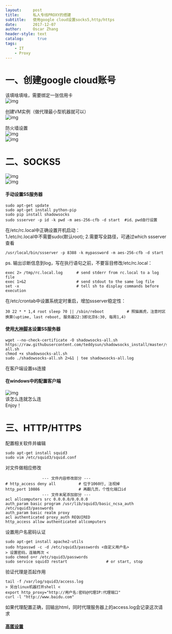 ```yaml
---
layout:     post
title:      私人专线PROXY的搭建
subtitle:   使用google cloud设置socks5,http/https
date:       2017-12-07
author:     Oscar Zhang
header-style: text
catalog:      true
tags:
    - IT
    - Proxy
---
```

# 一、创建google cloud账号 
该填啥填啥，需要绑定一张信用卡     
![img](/img/in-posts/post-proxy/af4e49f529b65c957316cf26277c93be.png)

创建VM实例（做代理最小型机器就可以）    
![img](/img/in-posts/post-proxy/62f3f5cfa805516e8b8765db7be2bb08.png)

防火墙设置      
![img](/img/in-posts/post-proxy/c82558bcfb0afd87c725feb5ed1b9b3f.png)      
![img](/img/in-posts/post-proxy/56cf67e4b1988f8f3fb3efda695cb2bc.png)

# 二、SOCKS5       
![img](/img/in-posts/post-proxy/1403aa78e50c4d13b910a48da8068227.png)     
![img](/img/in-posts/post-proxy/1030a9162fd97f5e61f5345858a83e40.png)

#### 手动设置SS服务器    

    sudo apt-get update  
    sudo apt-get install python-pip     
    sudo pip install shadowsocks     
    sudo ssserver -p id -k pwd -m aes-256-cfb -d start  #id、pwd自行设置     

在/etc/rc.local中正确设置开机启动：   
1./etc/rc.local中不需要sudo(默认root); 2.需要写全路径，可通过which ssserver查看

    /usr/local/bin/ssserver -p 8388 -k mypassword -m aes-256-cfb -d start  

ps. 输出诊断信息到log，写在执行语句之前，不要盲目修改/etc/rc.local：

    exec 2> /tmp/rc.local.log      # send stderr from rc.local to a log file
    exec 1>&2                      # send stdout to the same log file
    set -x                         # tell sh to display commands before execution

在/etc/crontab中设置系统定时重启，增加ssserver稳定性：

    30 22 * * 1,4 root sleep 70 || /sbin/reboot          # 照猫画虎，注意时区换算(uptime, last reboot, 服务器22:3即北京6:30, 每周1,4) 

#### 使用[大神脚本](https://teddysun.com/486.html)设置SS服务器

    wget --no-check-certificate -O shadowsocks-all.sh https://raw.githubusercontent.com/teddysun/shadowsocks_install/master/shadowsocks-all.sh
    chmod +x shadowsocks-all.sh
    sudo ./shadowsocks-all.sh 2>&1 | tee shadowsocks-all.log

在客户端设置ss连接

#### 在windows中的配置客户端
![img](/img/in-posts/post-proxy/91d7e986ce6f422b38da130de2c723b6.png)   
该怎么连就怎么连   
Enjoy！   

# 三、HTTP/HTTPS

配置相关软件并编辑

    sudo apt-get install squid3     
    sudo vim /etc/squid3/squid.conf
            
对文件做相应修改

                    --- 文件内容修改部分 ---
    # http_access deny all          # 位于1060行, 注视掉
    http_port 10086                 # 再翻几页，个性化端口id
                    --- 文件末尾添加部分 ---
    acl allcomputers src 0.0.0.0/0.0.0.0
    auth_param basic program /usr/lib/squid3/basic_ncsa_auth /etc/squid3/passwords
    auth_param basic realm proxy
    acl authenticated proxy_auth REQUIRED
    http_access allow authenticated allcomputers
    
设置用户名密码认证
 
    sudo apt-get install apache2-utils
    sudo htpasswd -c -d /etc/squid3/passwords <自定义用户名>
    > 设置密码，连输两次 <
    sudo chmod o+r /etc/squid3/passwords
    sudo service squid3 restart                 # or start, stop
    
验证代理是否起作用

    tail -f /var/log/squid3/access.log
    > 另台linux机器打开shell <
    export http_proxy="http://用户名:密码@代理IP:代理端口"
    curl -l "http://www.baidu.com"
    
如果代理配置正确，回输出html，同时代理服务器上的access.log会记录这次请求

#### [高匿设置](http://hoyoung.net/2017/02/10/squid3-proxy/)














